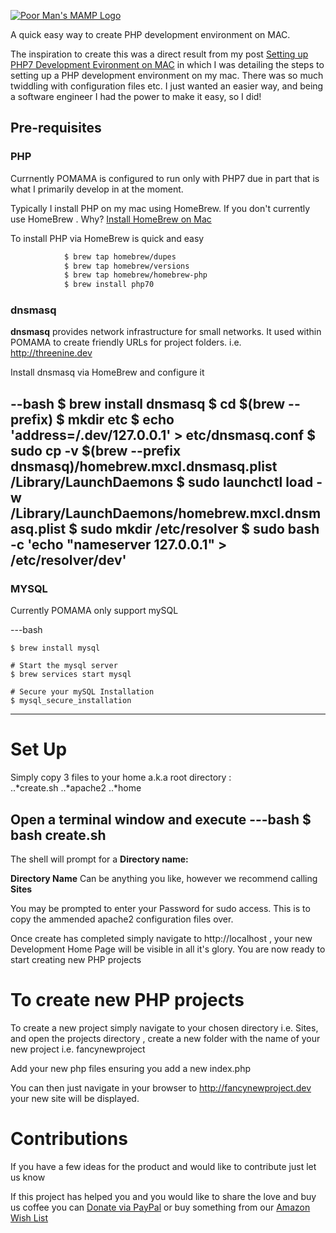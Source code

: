 [![Poor Man's MAMP Logo](https://threenine.co.uk/wp-content/uploads/2016/08/poormansmamp.png)](https://threenine.co.uk/setting-php7-development-mac-osx/)


A quick easy way to create PHP development environment on MAC. 

The inspiration to create this was a direct result from my post [Setting up PHP7 Development Evironment on MAC](https://threenine.co.uk/setting-php7-development-mac-osx/) in which I was detailing the steps to setting up a PHP development environment on my mac.  There was so much twiddling with configuration files etc.  I just wanted an easier way, and being a software engineer I had the power to make it easy, so I did!



## Pre-requisites

### PHP

Currnently POMAMA is configured to run only with PHP7 due in part that is what I primarily develop in at the moment. 

Typically I install PHP on my mac using HomeBrew. If you don't currently use HomeBrew . Why?  [Install HomeBrew on Mac](http://garywoodfine.com/install-homebrew-mac/)

To install PHP via HomeBrew is quick and easy
```bash
			$ brew tap homebrew/dupes
			$ brew tap homebrew/versions
			$ brew tap homebrew/homebrew-php
			$ brew install php70
```
### dnsmasq

**dnsmasq** provides network infrastructure for small networks.  It used within POMAMA to create friendly URLs for project folders. i.e. http://threenine.dev

Install dnsmasq via HomeBrew and configure it

--bash 
		$ brew install dnsmasq
        $ cd $(brew --prefix)
        $ mkdir etc
		$ echo 'address=/.dev/127.0.0.1' > etc/dnsmasq.conf
		$ sudo cp -v $(brew --prefix dnsmasq)/homebrew.mxcl.dnsmasq.plist /Library/LaunchDaemons
		$ sudo launchctl load -w /Library/LaunchDaemons/homebrew.mxcl.dnsmasq.plist
		$ sudo mkdir /etc/resolver
		$ sudo bash -c 'echo "nameserver 127.0.0.1" > /etc/resolver/dev'
---

### MYSQL

Currently POMAMA only support mySQL 

---bash

	$ brew install mysql
	
	# Start the mysql server
	$ brew services start mysql

	# Secure your mySQL Installation
	$ mysql_secure_installation
---

# Set Up

Simply copy 3 files to your home a.k.a root directory :  
..*create.sh
..*apache2
..*home

Open a terminal window and execute
---bash
		$ bash create.sh
---

The shell will prompt for a **Directory name:** 

**Directory Name**   Can be anything you like, however we recommend calling **Sites**


You may be prompted to enter your Password for sudo access.  This is to copy the ammended apache2 configuration files over.

Once create has completed simply navigate to http://localhost , your new Development Home Page will be visible in all it's glory. You are now ready to start creating new PHP projects

# To create new PHP projects

To create a new project simply navigate to your chosen directory i.e. Sites, and open the projects directory , create a new folder with the name of your new project i.e. fancynewproject

Add your new php files ensuring you add a new index.php 

You can then just navigate in your browser to http://fancynewproject.dev  your new site will be displayed.

# Contributions

If you have a few ideas for the product and would like to contribute just let us know 

If this project has helped you and you would like to share the love and buy us coffee you can [Donate via PayPal](https://www.paypal.me/geekiam) or buy something from our [Amazon Wish List](https://www.amazon.co.uk/registry/wishlist/3VBBD36KEPLO1?tag=threeninecons-21)





